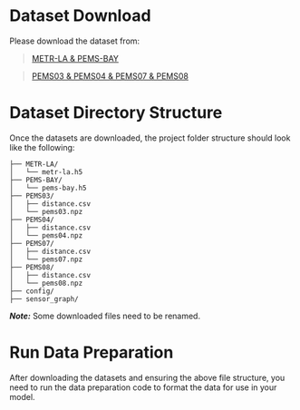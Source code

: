 # Dataset Download
Please download the dataset from: 

> [METR-LA & PEMS-BAY](https://github.com/liyaguang/DCRNN?tab=readme-ov-file#data-preparation)

> [PEMS03 & PEMS04 & PEMS07 & PEMS08](https://github.com/Davidham3/STSGCN)

# Dataset Directory Structure

Once the datasets are downloaded, the project folder structure should look like the following:
```plaintext
├── METR-LA/                  
│   └── metr-la.h5
├── PEMS-BAY/                
│   └── pems-bay.h5
├── PEMS03/
│   ├── distance.csv           
│   └── pems03.npz
├── PEMS04/
│   ├── distance.csv           
│   └── pems04.npz
├── PEMS07/  
│   ├── distance.csv   
│   └── pems07.npz
├── PEMS08/  
│   ├── distance.csv   
│   └── pems08.npz
├── config/
├── sensor_graph/   
```
 ***Note:*** Some downloaded files need to be renamed.

# Run Data Preparation
After downloading the datasets and ensuring the above file structure, you need to run the data preparation code to format the data for use in your model.
